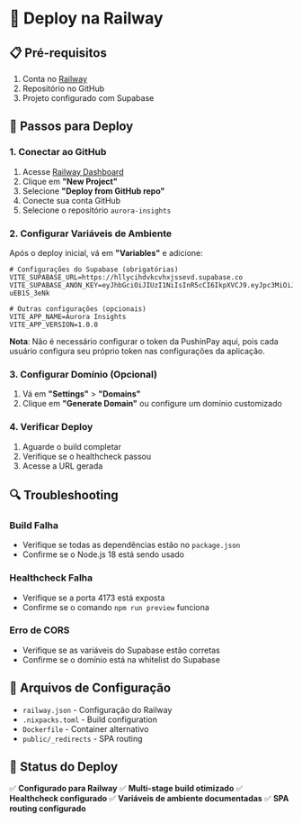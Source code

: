 # 🚀 Deploy na Railway

## 📋 Pré-requisitos

1. Conta no [Railway](https://railway.app)
2. Repositório no GitHub
3. Projeto configurado com Supabase

## 🔧 Passos para Deploy

### 1. Conectar ao GitHub

1. Acesse [Railway Dashboard](https://railway.app/dashboard)
2. Clique em **"New Project"**
3. Selecione **"Deploy from GitHub repo"**
4. Conecte sua conta GitHub
5. Selecione o repositório `aurora-insights`

### 2. Configurar Variáveis de Ambiente

Após o deploy inicial, vá em **"Variables"** e adicione:

```env
# Configurações do Supabase (obrigatórias)
VITE_SUPABASE_URL=https://hllycihdvkcvhxjssevd.supabase.co
VITE_SUPABASE_ANON_KEY=eyJhbGciOiJIUzI1NiIsInR5cCI6IkpXVCJ9.eyJpc3MiOiJzdXBhYmFzZSIsInJlZiI6ImhsbHljaWhkdmtjdmh4anNzZXZkIiwicm9sZSI6ImFub24iLCJpYXQiOjE3NTUwNzc2MzMsImV4cCI6MjA3MDY1MzYzM30.YxvgwgWXUFhzvVBcFoHmdDCdfUjFDr85-uEB1S_3eNk

# Outras configurações (opcionais)
VITE_APP_NAME=Aurora Insights
VITE_APP_VERSION=1.0.0
```

**Nota**: Não é necessário configurar o token da PushinPay aqui, pois cada usuário configura seu próprio token nas configurações da aplicação.

### 3. Configurar Domínio (Opcional)

1. Vá em **"Settings"** > **"Domains"**
2. Clique em **"Generate Domain"** ou configure um domínio customizado

### 4. Verificar Deploy

1. Aguarde o build completar
2. Verifique se o healthcheck passou
3. Acesse a URL gerada

## 🔍 Troubleshooting

### Build Falha
- Verifique se todas as dependências estão no `package.json`
- Confirme se o Node.js 18 está sendo usado

### Healthcheck Falha
- Verifique se a porta 4173 está exposta
- Confirme se o comando `npm run preview` funciona

### Erro de CORS
- Verifique se as variáveis do Supabase estão corretas
- Confirme se o domínio está na whitelist do Supabase

## 📁 Arquivos de Configuração

- `railway.json` - Configuração do Railway
- `.nixpacks.toml` - Build configuration
- `Dockerfile` - Container alternativo
- `public/_redirects` - SPA routing

## 🎯 Status do Deploy

✅ **Configurado para Railway**
✅ **Multi-stage build otimizado**
✅ **Healthcheck configurado**
✅ **Variáveis de ambiente documentadas**
✅ **SPA routing configurado** 